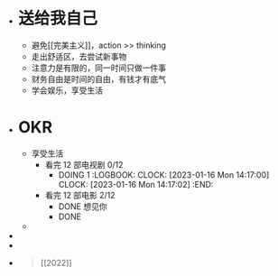 - # 送给我自己
	- 避免[[完美主义]]，action >> thinking
	- 走出舒适区，去尝试新事物
	- 注意力是有限的，同一时间只做一件事
	- 财务自由是时间的自由，有钱才有底气
	- 学会娱乐，享受生活
- # OKR
	- 享受生活
		- 看完 12 部电视剧 0/12
			- DOING 1
			  :LOGBOOK:
			  CLOCK: [2023-01-16 Mon 14:17:00]
			  CLOCK: [2023-01-16 Mon 14:17:02]
			  :END:
		- 看完 12 部电影 2/12
			- DONE 想见你
			- DONE
	-
-
-
- > [[2022]]